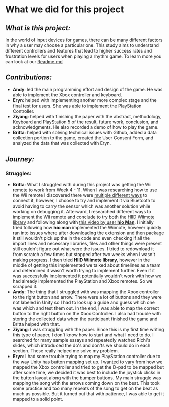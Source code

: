 # What we did for this project
## _What is this project:_
  In the world of input devices for games, there can be many different factors in why a user may choose a particular one. This study aims to understand different controllers and features that lead to higher success rates and frustration levels for users when playing a rhythm game. To learn more you can look at our [Readme.md](https://github.com/csu-hci-projects/SP24-Are-You-Sure-Thats-The-Right-Controller-Gauging-Frustration-Success-Rate-In-Rhythm-Games-Based/blob/WhatWeDid/Readme.md)
## _Contributions:_
  - **Andy**: led the main programming effort and design of the game. He was able to implement the Xbox controller and keyboard.
  - **Eryn**: helped with implementing another more complex stage and the final test for users. She was able to implement the PlayStation Controller.
  - **Ziyang**: helped with finishing the paper with the abstract, methodology, Keyboard and PlayStation 5 of the result, future work, conclusion, and acknowledgments. He also recorded a demo of how to play the game.
  - **Britta**: helped with solving technical issues with Github, added a data collection portion to the game, created the User Consent Form, and analyzed the data that was collected with Eryn. 
## _Journey:_

### Struggles:
  - **Britta**: What I struggled with during this project was getting the Wii remote to work from Week 4 - 11. When I was researching how to use the Wii remote I discovered there were [multiple different ways](https://answers.microsoft.com/en-us/windows/forum/all/how-to-connect-wii-remote-to-windows-11/20d5b074-73d8-4a79-871f-37831d7cbc42) to connect it, however, I choose to try and implement it via Bluetooth to avoid having to carry the sensor which was another solution while working on debugging it. Afterward, I researched different ways to implement the Wii remote and conclude to try both the [HIID Wiimote library](https://www.julianloehr.de/educational-work/hid-wiimote/) and following along with [this video by user **hio Man**](https://www.youtube.com/watch?v=LHbRlL8SBgE). I initially tried following how **hio man** implemented the Wiimote, however quickly ran into issues where after downloading the extension and then package it still wouldn't pick up the in the code and even checking if all the import lines and necessary libraries, files and other things were present still couldn't figure out what were the issues. I tried to redownload it from scratch a few times but stopped after two weeks when I wasn't making progress. I then tried **HIID Wiimote library**, however in the middle of getting this implemented we talked about timelines as a team and determined it wasn't worth trying to implement further. Even if it was successfully implemented it potentially wouldn't work with how we had already implemented the PlayStation and Xbox remotes. So we scrapped it. 
- **Andy**: The thing that I struggled with was mapping the Xbox controller to the right button and arrow. There were a lot of buttons and they were not labeled in Unity so I had to look up a guide and guess which one was which and test them out. In the end, I was able to map the correct button to the right button on the Xbox Controller. I also had trouble with storing the collected data when the participant finished the game and Britta helped with that.
- **Ziyang**: I was struggling with the paper. Since this is my first time writing this type of paper, I don't know how to start and what I need to do. I searched for many sample essays and repeatedly watched Richi's slides, which introduced the do's and don'ts we should do in each section. These really helped me solve my problem.
- **Eryn**: I had some trouble trying to map my PlayStation controller due to the way Unity has button mapping set up. I wanted to vary from how we mapped the Xbox controller and tried to get the D-pad to be mapped but after some time, we decided it was best to include the joystick clicks in the button layout along with the bumper buttons. My main struggle was mapping the song with the arrows coming down on the beat. This took some practice and too many repeats of the song to get on the beat as much as possible. But it turned out that with patience, I was able to get it mapped to a solid point. 
